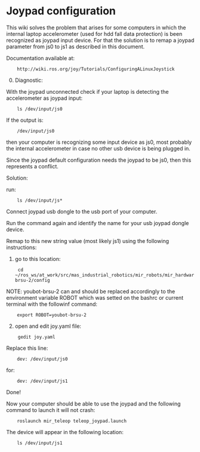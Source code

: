 Joypad configuration
====================

This wiki solves the problem that arises for some computers in which the internal laptop accelerometer 
(used for hdd fall data protection) is been recognized as joypad input device. For that the solution is to 
remap a joypad parameter from js0 to js1 as described in this document.

Documentation available at:

		http://wiki.ros.org/joy/Tutorials/ConfiguringALinuxJoystick

0. Diagnostic:

With the joypad unconnected check if your laptop is detecting the accelerometer as joypad input:

		ls /dev/input/js0
		
If the output is:

		/dev/input/js0

then your computer is recognizing some input device as js0, most probably the internal accelerometer in case no other 
usb device is being plugged in.

Since the joypad default configuration needs the joypad to be js0, then this represents a conflict.

Solution:

run:

		ls /dev/input/js*

Connect joypad usb dongle to the usb port of your computer.

Run the command again and identify the name for your usb joypad dongle device.

Remap to this new string value (most likely js1) using the following instructions:


1. go to this location:

		cd ~/ros_ws/at_work/src/mas_industrial_robotics/mir_robots/mir_hardware_config/youbot-brsu-2/config
		
NOTE: youbot-brsu-2 can and should be replaced accordingly to the environment variable ROBOT which was setted on the
bashrc or current terminal with the followinf command:

		export ROBOT=youbot-brsu-2
		
2. open and edit joy.yaml file:

		gedit joy.yaml
		
Replace this line:
		
		dev: /dev/input/js0

for:

		dev: /dev/input/js1
		
Done!

Now your computer should be able to use the joypad and the following command to launch it will not crash:

		roslaunch mir_teleop teleop_joypad.launch
		
The device will appear in the following location:

		ls /dev/input/js1